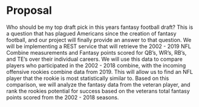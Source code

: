 
Proposal
===

Who should be my top draft pick in this years fantasy football draft? This is a question that has plagued Americans since the creation of fantasy football, and our project will finally provide an answer to that question. We will be implementing a REST service that will retrieve the 2002 - 2019 NFL Combine measurements and Fantasy points scored for QB’s, WR’s, RB’s, and TE’s over their individual careers. We will use this data to compare players who participated in the 2002 - 2018 combine, with the incoming offensive rookies combine data from 2019. This will allow us to find an NFL player that the rookie is most statistically similar to. Based on this comparison, we will analyze the fantasy data from the veteran player, and rank the rookies potential for success based on the veterans total fantasy points scored from the 2002 - 2018 seasons. 
